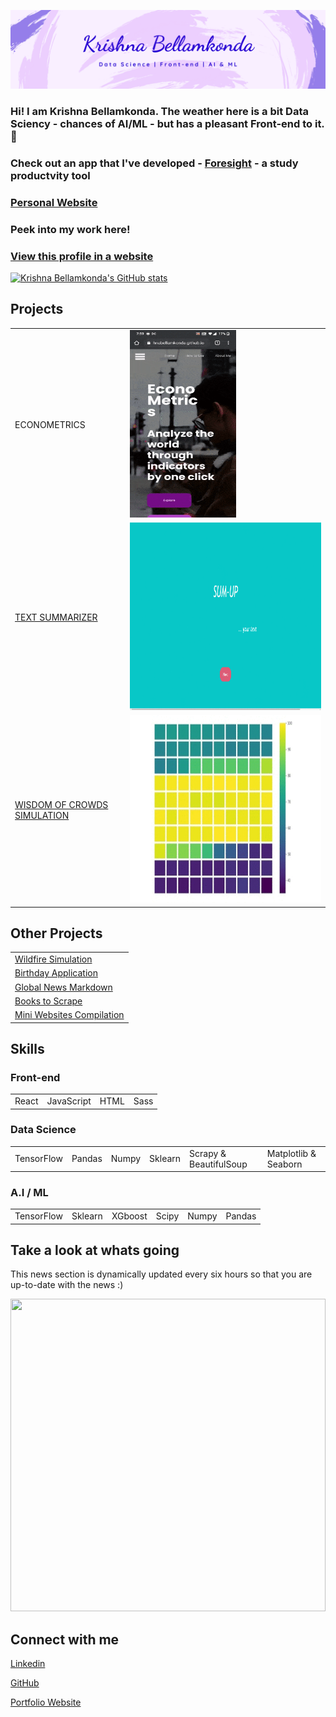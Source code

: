 <img src="./Banner_KrishnaBellamkonda.png"></img>

### Hi! I am Krishna Bellamkonda. The weather here is a bit Data Sciency - chances of AI/ML - but has a pleasant Front-end to it.👋

### Check out an app that I've developed - [Foresight](https://bit.ly/3N0vGT0) - a study productvity tool 

### [Personal Website](https://krishnabellamkonda.github.io/krishna-bellamkonda-portfolio/)

### Peek into my work here!
### [View this profile in a website](https://krishnabellamkonda.github.io/KrishnaBellamkonda/)

[![Krishna Bellamkonda's GitHub stats](https://github-readme-stats.vercel.app/api?username=KrishnaBellamkonda)](https://github.com/anuraghazra/github-readme-stats)


## Projects 
<table>
  <tr>
    <td><a href="https://krishnabellamkonda.github.io/econo-metrics/" style="text-decoration:none;">ECONOMETRICS</a></td>
    <td><img src="./gifs/EconoMetrics.gif" width="170px" height="300px"></img>
</li></td>
  </tr>
  <tr>
  
  <td>
  <a href="https://github.com/KrishnaBellamkonda/text-summarizer">TEXT SUMMARIZER</a>
  </td>

  <td>
      <img src="./gifs/TextSummarizer.gif" width="100%" height="300px"></img>
  </td>
  </tr>
  <tr>
  <td>
  <a href="https://github.com/KrishnaBellamkonda/wisdom-of-crowds-simulation">WISDOM OF CROWDS SIMULATION</a>

  <td>
      <img src="./gifs/wisdom_of_crowds_simulation.gif" width="100%" height="300px"></img>
  </td>
  </tr>

</table>


## Other Projects
<table>
  <tr>
    <td><a href="https://github.com/KrishnaBellamkonda/wildfire-prediction-model-building">Wildfire Simulation</a>
    </td>
  </tr>
  
  <tr>
    <td><a href="https://github.com/KrishnaBellamkonda/birthday-application-github-page">Birthday Application</a>
    </td>
  </tr>
  
  
  <tr>
    <td><a href="https://github.com/KrishnaBellamkonda/global-news-markdown-app">Global News Markdown</a>
    </td>
  </tr>
  
  <tr>
    <td><a href="https://github.com/KrishnaBellamkonda/books-toscrape-scraping">Books to Scrape</a>
    </td>
  </tr>
  

  <tr>
    <td><a href="https://github.com/KrishnaBellamkonda/mini-websites-compilation">Mini Websites Compilation</a>
    </td>
  </tr>
  

</table>

## Skills 
<h3>Front-end</h3>
<table>
<tr>
  <td>
                            React
                        </td>
                        <td>
                            JavaScript
                        </td>
                        <td>
                            HTML
                        </td>
                        <td>
                            Sass
                        </td>
</tr>
</table>

<table>
<h3>Data Science</h3>
<tr class="skills-list">
                        <td>TensorFlow</td>
                        <td>Pandas</td>
                        <td>Numpy</td>
                        <td>Sklearn</td>
                        <td>Scrapy & BeautifulSoup</td>
                        <td>Matplotlib & Seaborn</td>
</tr>
</table>
  
<table>
<h3>A.I / ML</h3>
<tr class="skills-list">
                        <td>TensorFlow</td>
                        <td>Sklearn</td>
                        <td>XGboost</td>
                        <td>Scipy</td>
                        <td>Numpy</td>
                        <td>Pandas</td>
</tr>
</table>




<h2>Take a look at whats going</h2>
<p>This news section is dynamically updated every six hours so that you are up-to-date with the news :)</p>
<img src="https://global-news-markdown-app-fhufl2l1x-krishnabellamkonda.vercel.app/?bgColor=rgb(13,%2017,%2023)&headingColor=rgb(221,%20255,%2028)&textColor=rgb(196,%20196,%20196)&borderColor=rgb(60,%2060,%2060)" width="100%" height="500px" />



## Connect with me

<a href="https://www.linkedin.com/in/krishna-bellamkonda-a6a422208/">
  <p>Linkedin</p>
</a>



<a href="https://github.com/KrishnaBellamkonda">
  <p>GitHub</p>
</a>

<a href="https://krishnabellamkonda.github.io/krishna-bellamkonda-portfolio/">
  <p>Portfolio Website</p>
</a>



<!--
**KrishnaBellamkonda/KrishnaBellamkonda** is a ✨ _special_ ✨ repository because its `README.md` (this file) appears on your GitHub profile.

Here are some ideas to get you started:

- 🔭 I’m currently working on ...
- 🌱 I’m currently learning ...
- 👯 I’m looking to collaborate on ...
- 🤔 I’m looking for help with ...
- 💬 Ask me about ...
- 📫 How to reach me: ...
- 😄 Pronouns: ...
- ⚡ Fun fact: ...
-->
